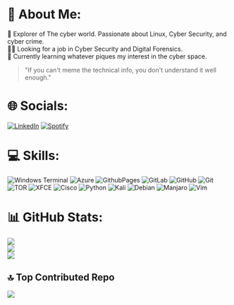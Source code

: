 # 💫 About Me:
🔭 Explorer of The cyber world. Passionate about Linux, Cyber Security, and cyber crime.<br>🧑‍💻 Looking for a job in Cyber Security and Digital Forensics.<br>🌱 Currently learning whatever piques my interest in the cyber space.

> "If you can't meme the technical info, you don't understand it well enough."

# 🌐 Socials:
[![LinkedIn](https://img.shields.io/badge/linkedin-%230077B5.svg?style=for-the-badge&logo=linkedin&logoColor=white)](https://linkedin.com/in/jdawoud) [![Spotify](https://img.shields.io/badge/Spotify-1ED760?style=for-the-badge&logo=spotify&logoColor=white)](https://open.spotify.com/show/4YpFWUcTfIKnGX128JeVDY?si=ef1f16d0d28145bc)

# 💻 Skills:
![Windows Terminal](https://img.shields.io/badge/Windows%20Terminal-%234D4D4D.svg?style=for-the-badge&logo=windows-terminal&logoColor=white) ![Azure](https://img.shields.io/badge/azure-%230072C6.svg?style=for-the-badge&logo=microsoftazure&logoColor=white) ![GithubPages](https://img.shields.io/badge/github%20pages-121013?style=for-the-badge&logo=github&logoColor=white) ![GitLab](https://img.shields.io/badge/gitlab-%23181717.svg?style=for-the-badge&logo=gitlab&logoColor=white) ![GitHub](https://img.shields.io/badge/github-%23121011.svg?style=for-the-badge&logo=github&logoColor=white) ![Git](https://img.shields.io/badge/git-%23F05033.svg?style=for-the-badge&logo=git&logoColor=white) ![TOR](https://img.shields.io/badge/tor-%237E4798.svg?style=for-the-badge&logo=tor-project&logoColor=white) ![XFCE](https://img.shields.io/badge/XFCE-%232284F2.svg?style=for-the-badge&logo=xfce&logoColor=white) ![Cisco](https://img.shields.io/badge/cisco-%23049fd9.svg?style=for-the-badge&logo=cisco&logoColor=black) ![Python](https://img.shields.io/badge/python-3670A0?style=for-the-badge&logo=python&logoColor=ffdd54) ![Kali](https://img.shields.io/badge/Kali-268BEE?style=for-the-badge&logo=kalilinux&logoColor=white) ![Debian](https://img.shields.io/badge/Debian-D70A53?style=for-the-badge&logo=debian&logoColor=white) ![Manjaro](https://img.shields.io/badge/Manjaro-35BF5C?style=for-the-badge&logo=Manjaro&logoColor=white) ![Vim](https://img.shields.io/badge/VIM-%2311AB00.svg?style=for-the-badge&logo=vim&logoColor=white)
# 📊 GitHub Stats:
![](https://github-readme-stats.vercel.app/api?username=Aiden971&theme=dark&hide_border=false&include_all_commits=false&count_private=false)<br/>
![](https://github-readme-streak-stats.herokuapp.com/?user=Aiden971&theme=dark&hide_border=false)<br/>
![](https://github-readme-stats.vercel.app/api/top-langs/?username=Aiden971&theme=dark&hide_border=false&include_all_commits=false&count_private=false&layout=compact)

## 🔝 Top Contributed Repo
![](https://github-contributor-stats.vercel.app/api?username=Aiden971&limit=5&theme=dark&combine_all_yearly_contributions=true)
